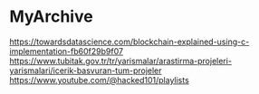 # MyArchive

https://towardsdatascience.com/blockchain-explained-using-c-implementation-fb60f29b9f07
https://www.tubitak.gov.tr/tr/yarismalar/arastirma-projeleri-yarismalari/icerik-basvuran-tum-projeler
https://www.youtube.com/@hacked101/playlists
